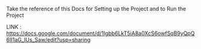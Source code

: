 Take the reference of this Docs for Setting up the Project and to Run the Project

LINK : https://docs.google.com/document/d/1Igbb6LkT5iA8a0XcS6owfSqB9yQpQ6II1aG_IUs_Saw/edit?usp=sharing
